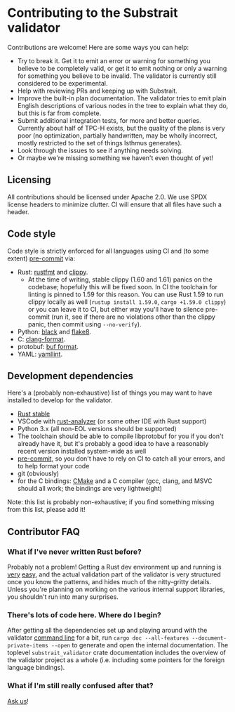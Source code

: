 # Contributing to the Substrait validator

Contributions are welcome! Here are some ways you can help:

 - Try to break it. Get it to emit an error or warning for something you believe to be completely valid, or get it to emit nothing or only a warning for something you believe to be invalid. The validator is currently still considered to be experimental.
 - Help with reviewing PRs and keeping up with Substrait.
 - Improve the built-in plan documentation. The validator tries to emit plain English descriptions of various nodes in the tree to explain what they do, but this is far from complete.
 - Submit additional integration tests, for more and better queries. Currently about half of TPC-H exists, but the quality of the plans is very poor (no optimization, partially handwritten, may be wholly incorrect, mostly restricted to the set of things Isthmus generates).
 - Look through the issues to see if anything needs solving.
 - Or maybe we're missing something we haven't even thought of yet!

## Licensing

All contributions should be licensed under Apache 2.0. We use SPDX license headers to minimize clutter. CI will ensure that all files have such a header.

## Code style

Code style is strictly enforced for all languages using CI and (to some extent) [pre-commit](https://pre-commit.com/) via:

 - Rust: [rustfmt](https://github.com/rust-lang/rustfmt) and [clippy](https://github.com/rust-lang/rust-clippy).
    - At the time of writing, stable clippy (1.60 and 1.61) panics on the codebase; hopefully this will be fixed soon. In CI the toolchain for linting is pinned to 1.59 for this reason. You can use Rust 1.59 to run clippy locally as well (`rustup install 1.59.0`, `cargo +1.59.0 clippy`) or you can leave it to CI, but either way you'll have to silence pre-commit (run it, see if there are no violations other than the clippy panic, then commit using `--no-verify`).
 - Python: [black](https://github.com/psf/black) and [flake8](https://flake8.pycqa.org/en/4.0.1/).
 - C: [clang-format](https://clang.llvm.org/docs/ClangFormat.html).
 - protobuf: [buf format](https://buf.build/blog/introducing-buf-format).
 - YAML: [yamllint](https://github.com/adrienverge/yamllint).

## Development dependencies

Here's a (probably non-exhaustive) list of things you may want to have installed to develop for the validator.

 - [Rust stable](https://rustup.rs/)
 - VSCode with [rust-analyzer](https://rust-analyzer.github.io/) (or some other IDE with Rust support)
 - Python 3.x (all non-EOL versions should be supported)
 - The toolchain should be able to compile libprotobuf for you if you don't already have it, but it's probably a good idea to have a reasonably recent version installed system-wide as well
 - [pre-commit](https://pre-commit.com/), so you don't have to rely on CI to catch all your errors, and to help format your code
 - git (obviously)
 - for the C bindings: [CMake](https://cmake.org/) and a C compiler (gcc, clang, and MSVC should all work; the bindings are very lightweight)

Note: this list is probably non-exhaustive; if you find something missing from this list, please add it!

## Contributor FAQ

### What if I've never written Rust before?

Probably not a problem! Getting a Rust dev environment up and running is [very](https://rustup.rs/) [easy](https://code.visualstudio.com/docs/languages/rust), and the actual validation part of the validator is very structured once you know the patterns, and hides much of the nitty-gritty details. Unless you're planning on working on the various internal support libraries, you shouldn't run into many surprises.

### There's lots of code here. Where do I begin?

After getting all the dependencies set up and playing around with the validator [command line](https://github.com/substrait-io/substrait-validator/tree/main/py) for a bit, run `cargo doc --all-features --document-private-items --open` to generate and open the internal documentation. The toplevel `substrait_validator` crate documentation includes the overview of the validator project as a whole (i.e. including some pointers for the foreign language bindings).

### What if I'm still really confused after that?

[Ask us](https://substrait.io/community/)!
